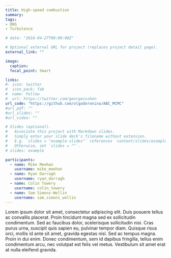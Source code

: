 ```yaml
---
title: High-speed combustion
summary:
tags:
- DNS
- Turbulence

# date: "2016-04-27T00:00:00Z"

# Optional external URL for project (replaces project detail page).
external_link: ""

image:
  caption:
  focal_point: Smart

links:
#- icon: twitter
#  icon_pack: fab
#  name: Follow
#  url: https://twitter.com/georgecushen
url_code: "https://github.com/olgadoronina/ABC_MCMC"
#url_pdf: ""
#url_slides: ""
#url_video: ""

# Slides (optional).
#   Associate this project with Markdown slides.
#   Simply enter your slide deck's filename without extension.
#   E.g. `slides = "example-slides"` references `content/slides/example-slides.md`.
#   Otherwise, set `slides = ""`.
# slides: example

participants:
  - name: Mike Meehan
    username: mike_meehan
  - name: Ryan Darragh
    username: ryan_darragh
  - name: Colin Towery
    username: colin_towery
  - name: Sam Simons-Wellin
    username: sam_simons_wellin
---
```


Lorem ipsum dolor sit amet, consectetur adipiscing elit. Duis posuere tellus ac convallis placerat. Proin tincidunt magna sed ex sollicitudin condimentum. Sed ac faucibus dolor, scelerisque sollicitudin nisi. Cras purus urna, suscipit quis sapien eu, pulvinar tempor diam. Quisque risus orci, mollis id ante sit amet, gravida egestas nisl. Sed ac tempus magna. Proin in dui enim. Donec condimentum, sem id dapibus fringilla, tellus enim condimentum arcu, nec volutpat est felis vel metus. Vestibulum sit amet erat at nulla eleifend gravida.

